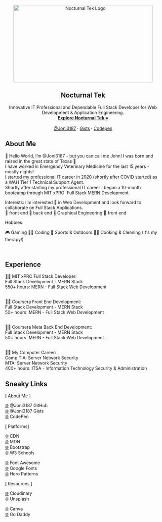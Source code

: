 <p align="center">
  <a href="https://nocturnaltek.com/">
    <img src="https://res.cloudinary.com/eren-joni/image/upload/v1690748087/Nocturnal%20Tek/NT_Icon_AC_kbjzf9.png" alt="Nocturnal Tek Logo" width="450" height="250">
  </a>
</p>

<h2 align="center">Nocturnal Tek</h2>

<p align="center">
  Innovative IT Professional and Dependable Full Stack Developer for Web Development & Application Engineering.
  <br>
  <a href="https://nocturnaltek.com/"><strong>Explore Nocturnal Tek »</strong></a>
  <br>
  <br>
  <a href="https://github.com/twbs/bootstrap/issues/new?assignees=&labels=feature&template=feature_request.yml">@Joni3187</a>
  ·
  <a href="https://github.com/twbs/bootstrap/issues/new?assignees=-&labels=bug&template=bug_report.yml">Gists</a>
  ·
  <a href="https://themes.getbootstrap.com/">Codepen</a>
</p>


## About Me

👋 Hello World, I’m @Joni3187 - but you can call me John! I was born and raised in the great state of Texas 🤠 <br>
I have worked in Emergency Veterinary Medicine for the last 15 years - mostly nights! <br>
I started my professional IT career in 2020 (shortly after COVID started) as a WAH Tier 1 Technical Support Agent. <br>
Shortly after starting my professional IT career I began a 10-month bootcamp through MIT xPRO: Full Stack MERN Development<br>

Interests: 
I’m interested 👀 in Web Development and look forward to collaborate on Full Stack Applications. <br>
👾 front end
👾 back end
👾 Graphical Engineering
👾 front end

Hobbies:

🎮 Gaming
👨‍💻 Coding
🏈 Sports & Outdoors
👨‍🍳 Cooking & Cleaning (It's my therapy!)

<br>


## Experience

👨‍🎓 MIT xPRO Full Stack Developer: <br>
Full Stack Development - MERN Stack <br>
550+ hours: MERN - Full Stack Web Development <br>
<br>

👨‍🎓 Coursera Front End Development: <br>
Full Stack Development - MERN Stack <br>
50+ hours: MERN - Full Stack Web Development <br>
<br>

👨‍🎓 Coursera Meta Back End Development: <br>
Full Stack Development - MERN Stack <br>
50+ hours: MERN - Full Stack Web Development <br>
<br>

👨‍🎓 My Computer Career: <br>
Comp TIA: Server Network Security <br>
MTA: Server Network Security <br>
400+ hours: ITSA - Information Technology Security & Administration <br>


## Sneaky Links

[ About Me ]

<a href="https://joni3187.github.io/">🌐</a> @Joni3187 GitHub<br>
<a href="https://github.com/Joni3187/Gists">🌐</a> @Joni3187 Gists<br>
<a href="https://codepen.io/joni_eren">🌐</a> CodePen<br>


[ Platforms]

<a href="https://cdnjs.com/">🌐</a> CDN<br>
<a href="https://developer.mozilla.org/en-US/">🌐</a> MDN<br>
<a href="https://getbootstrap.com/">🌐</a> Bootstrap<br>
<a href="https://www.w3schools.com/">🌐</a> W3 Schools<br>

<a href="https://fontawesome.com/">🌐</a> Font Awesome<br>
<a href="https://fonts.google.com/">🌐</a> Google Fonts<br>
<a href="https://heropatterns.com/">🌐</a> Hero Patterns<br>


[ Resources ]

<a href="https://cloudinary.com/">🌐</a> Cloudinary<br>
<a href="https://unsplash.com/">🌐</a> Unsplash<br>

<a href="https://www.canva.com/">🌐</a> Canva<br>
<a href="https://www.godaddy.com/">🌐</a> Go Daddy<br>



<!-- Joni3187/Joni3187 is a ✨ special ✨ repository because its `README.md` (this file) appears on your GitHub profile. You can click the Preview link to take a look at your changes. -->
